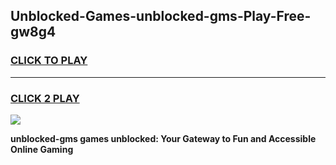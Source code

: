 
## Unblocked-Games-unblocked-gms-Play-Free-gw8g4
<h3>
<a href="https://premium76.site?title=unblocked-gms&ref=10A">CLICK TO PLAY</a></h3>
<hr>

<h3>
<a href="https://premium76.site?title=unblocked-gms&ref=10A">CLICK 2 PLAY</a>
  
</h3>

<a href="https://premium76.site?title=unblocked-gms&ref=10A"><img src="https://clearcache.store/games.png"></a>


**unblocked-gms games unblocked: Your Gateway to Fun and Accessible Online Gaming**
